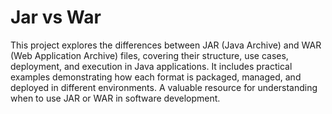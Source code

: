 # Jar vs War
This project explores the differences between JAR (Java Archive) and WAR (Web Application Archive) files, covering their structure, use cases, deployment, and execution in Java applications. It includes practical examples demonstrating how each format is packaged, managed, and deployed in different environments. A valuable resource for understanding when to use JAR or WAR in software development.